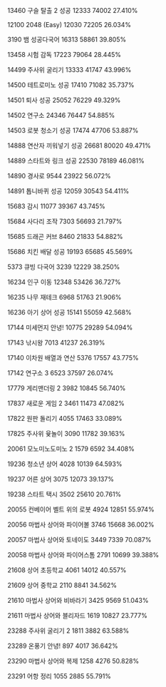 13460	 구슬 탈출 2	성공	12333	74002	27.410%

12100	 2048 (Easy)		12030	72205	26.034%

3190	 뱀	성공다국어	16313	58861	39.805%

13458	 시험 감독		17223	79064	28.445%

14499	 주사위 굴리기		13333	41747	43.996%

14500	 테트로미노	성공	17410	71082	35.737%

14501	 퇴사	성공	25052	76229	49.329%

14502	 연구소		24346	76447	54.885%

14503	 로봇 청소기	성공	17474	47706	53.887%

14888	 연산자 끼워넣기	성공	26681	80020	49.471%

14889	 스타트와 링크	성공	22530	78189	46.081%

14890	 경사로		9544	23922	56.072%

14891	 톱니바퀴	성공	12059	30543	54.411%

15683	 감시		11077	39367	43.745%

15684	 사다리 조작		7303	56693	21.797%

15685	 드래곤 커브		8460	21833	54.882%

15686	 치킨 배달	성공	19193	65685	45.569%

5373	 큐빙	다국어	3239	12229	38.250%

16234	 인구 이동		12348	53426	36.727%

16235	 나무 재테크		6968	51763	21.906%

16236	 아기 상어	성공	15141	55059	42.568%

17144	 미세먼지 안녕!		10775	29289	54.094%

17143	 낚시왕		7013	41237	26.319%

17140	 이차원 배열과 연산		5376	17557	43.775%

17142	 연구소 3		6523	37597	26.074%

17779	 게리맨더링 2		3982	10845	56.740%

17837	 새로운 게임 2		3461	11473	47.082%

17822	 원판 돌리기		4055	17463	33.089%

17825	 주사위 윷놀이		3090	11782	39.163%

20061	 모노미노도미노 2		1579	6592	34.408%

19236	 청소년 상어		4028	10139	64.593%

19237	 어른 상어		3075	12073	39.137%

19238	 스타트 택시		3502	25610	20.761%

20055	 컨베이어 벨트 위의 로봇		4924	12851	55.974%

20056	 마법사 상어와 파이어볼		3746	15668	36.002%

20057	 마법사 상어와 토네이도		3449	7339	70.087%

20058	 마법사 상어와 파이어스톰		2791	10699	39.388%

21608	 상어 초등학교		4061	14012	40.557%

21609	 상어 중학교		2110	8841	34.562%

21610	 마법사 상어와 비바라기		3425	9569	51.043%

21611	 마법사 상어와 블리자드		1619	10827	23.777%

23288	 주사위 굴리기 2		1811	3882	63.588%

23289	 온풍기 안녕!		897	4017	36.642%

23290	 마법사 상어와 복제		1258	4276	50.828%

23291	 어항 정리		1055	2885	55.791%
